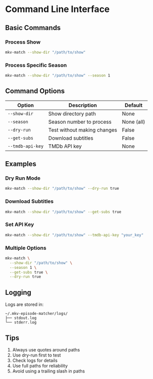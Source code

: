 # Command Line Interface

## Basic Commands

### Process Show

```bash
mkv-match --show-dir "/path/to/show"
```

### Process Specific Season

```bash
mkv-match --show-dir "/path/to/show" --season 1
```

## Command Options

| Option           | Description                 | Default    |
| ---------------- | --------------------------- | ---------- |
| `--show-dir`     | Show directory path         | None       |
| `--season`       | Season number to process    | None (all) |
| `--dry-run`      | Test without making changes | False      |
| `--get-subs`     | Download subtitles          | False      |
| `--tmdb-api-key` | TMDb API key                | None       |

## Examples

### Dry Run Mode

```bash
mkv-match --show-dir "/path/to/show" --dry-run true
```

### Download Subtitles

```bash
mkv-match --show-dir "/path/to/show" --get-subs true
```

### Set API Key

```bash
mkv-match --show-dir "/path/to/show" --tmdb-api-key "your_key"
```

### Multiple Options

```bash
mkv-match \
  --show-dir "/path/to/show" \
  --season 1 \
  --get-subs true \
  --dry-run true
```

## Logging

Logs are stored in:
```
~/.mkv-episode-matcher/logs/
├── stdout.log
└── stderr.log
```

## Tips

1. Always use quotes around paths
2. Use dry-run first to test
3. Check logs for details
4. Use full paths for reliability
5. Avoid using a trailing slash in paths
